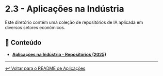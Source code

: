# 2.3 - Aplicações na Indústria

Este diretório contém uma coleção de repositórios de IA aplicada em diversos setores econômicos.

## 📂 Conteúdo

- [**Aplicações na Indústria - Repositórios (2025)**](./INDUSTRY_APPLICATIONS_2025.md)

---

[↩️ Voltar para o README de Aplicações](../README.md)
